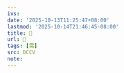 ```yaml
---
ivs:
date: '2025-10-13T11:25:47+08:00'
lastmod: '2025-10-14T21:46:45-08:00'
title: 󰉶
url: 󰉶
tags: [需]
src: DCCV
note:
---
```

